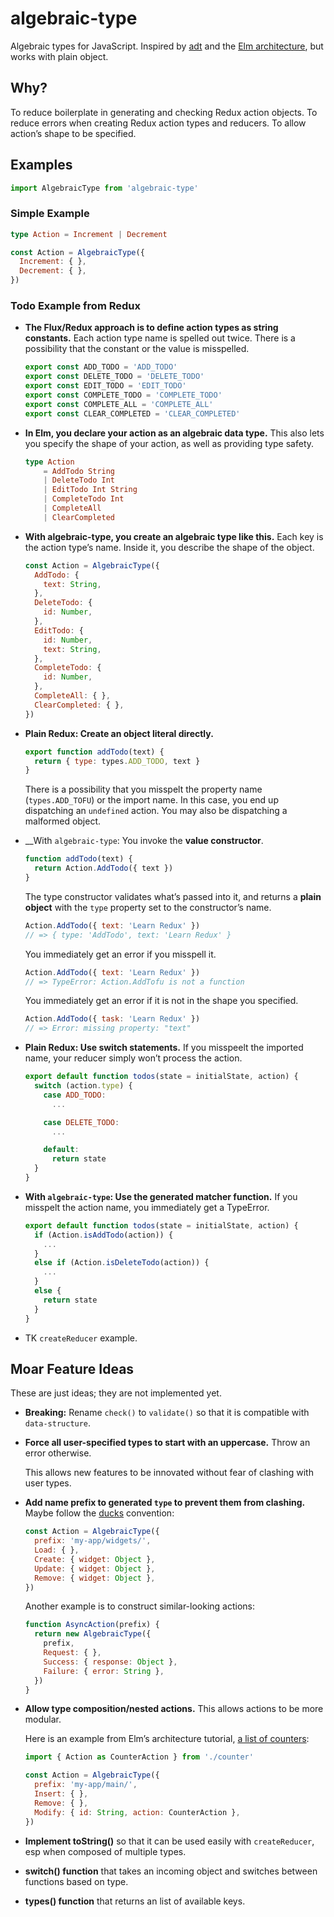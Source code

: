 # algebraic-type

Algebraic types for JavaScript. Inspired by [adt](https://www.npmjs.com/package/adt) and the [Elm architecture](https://github.com/evancz/elm-architecture-tutorial/), but works with plain object.


## Why?

To reduce boilerplate in generating and checking Redux action objects.
To reduce errors when creating Redux action types and reducers.
To allow action’s shape to be specified.


## Examples

```js
import AlgebraicType from 'algebraic-type'
```

### Simple Example

```elm
type Action = Increment | Decrement
```

```js
const Action = AlgebraicType({
  Increment: { },
  Decrement: { },
})
```


### Todo Example from Redux

- __The Flux/Redux approach is to define action types as string constants.__
  Each action type name is spelled out twice.
  There is a possibility that the constant or the value is misspelled.

  ```js
  export const ADD_TODO = 'ADD_TODO'
  export const DELETE_TODO = 'DELETE_TODO'
  export const EDIT_TODO = 'EDIT_TODO'
  export const COMPLETE_TODO = 'COMPLETE_TODO'
  export const COMPLETE_ALL = 'COMPLETE_ALL'
  export const CLEAR_COMPLETED = 'CLEAR_COMPLETED'
  ```

- __In Elm, you declare your action as an algebraic data type.__
  This also lets you specify the shape of your action,
  as well as providing type safety.

  ```elm
  type Action
      = AddTodo String
      | DeleteTodo Int
      | EditTodo Int String
      | CompleteTodo Int
      | CompleteAll
      | ClearCompleted
  ```

- __With algebraic-type, you create an algebraic type like this.__
  Each key is the action type’s name.
  Inside it, you describe the shape of the object.

  ```js
  const Action = AlgebraicType({
    AddTodo: {
      text: String,
    },
    DeleteTodo: {
      id: Number,
    },
    EditTodo: {
      id: Number,
      text: String,
    },
    CompleteTodo: {
      id: Number,
    },
    CompleteAll: { },
    ClearCompleted: { },
  })
  ```

- __Plain Redux: Create an object literal directly.__

  ```js
  export function addTodo(text) {
    return { type: types.ADD_TODO, text }
  }
  ```

  There is a possibility that you misspelt the property name (`types.ADD_TOFU`) or the import name.
  In this case, you end up dispatching an `undefined` action.
  You may also be dispatching a malformed object.

- __With `algebraic-type`: You invoke the __value constructor__.

  ```js
  function addTodo(text) {
    return Action.AddTodo({ text })
  }
  ```

  The type constructor validates what’s passed into it,
  and returns a __plain object__ with the `type` property set to the constructor’s name.

  ```js
  Action.AddTodo({ text: 'Learn Redux' })
  // => { type: 'AddTodo', text: 'Learn Redux' }
  ```

  You immediately get an error if you misspell it.

  ```js
  Action.AddTodo({ text: 'Learn Redux' })
  // => TypeError: Action.AddTofu is not a function
  ```

  You immediately get an error if it is not in the shape you specified.

  ```js
  Action.AddTodo({ task: 'Learn Redux' })
  // => Error: missing property: "text"
  ```

- __Plain Redux: Use switch statements.__
  If you misspeelt the imported name, your reducer simply won’t process the action.

  ```js
  export default function todos(state = initialState, action) {
    switch (action.type) {
      case ADD_TODO:
        ...
  
      case DELETE_TODO:
        ...
  
      default:
        return state
    }
  }
  ```

- __With `algebraic-type`: Use the generated matcher function.__
  If you misspelt the action name, you immediately get a TypeError.

  ```js
  export default function todos(state = initialState, action) {
    if (Action.isAddTodo(action)) {
      ...
    }
    else if (Action.isDeleteTodo(action)) {
      ...
    }
    else {
      return state
    }
  }
  ```

- TK `createReducer` example.


## Moar Feature Ideas

These are just ideas; they are not implemented yet.

- __Breaking:__ Rename `check()` to `validate()` so that it is compatible with `data-structure`.

- __Force all user-specified types to start with an uppercase.__ Throw an error otherwise.

  This allows new features to be innovated without fear of clashing with user types.

- __Add name prefix to generated `type` to prevent them from clashing.__
  Maybe follow the [ducks](https://github.com/erikras/ducks-modular-redux) convention:

  ```js
  const Action = AlgebraicType({
    prefix: 'my-app/widgets/',
    Load: { },
    Create: { widget: Object },
    Update: { widget: Object },
    Remove: { widget: Object },
  })
  ```

  Another example is to construct similar-looking actions:

  ```js
  function AsyncAction(prefix) {
    return new AlgebraicType({
      prefix,
      Request: { },
      Success: { response: Object },
      Failure: { error: String },
    })
  }
  ```

- __Allow type composition/nested actions.__ This allows actions to be more modular.

  Here is an example from Elm’s architecture tutorial, [a list of counters](https://github.com/evancz/elm-architecture-tutorial/#example-3-a-dynamic-list-of-counters):

  ```js
  import { Action as CounterAction } from './counter'

  const Action = AlgebraicType({
    prefix: 'my-app/main/',
    Insert: { },
    Remove: { },
    Modify: { id: String, action: CounterAction },
  })
  ```

- __Implement toString()__ so that it can be used easily with `createReducer`, esp when composed of multiple types.

- __switch() function__ that takes an incoming object and switches between functions based on type.

- __types() function__ that returns an list of available keys.
